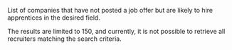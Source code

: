 List of companies that have not posted a job offer but are likely to hire apprentices in the desired field.

The results are limited to 150, and currently, it is not possible to retrieve all recruiters matching the search criteria.
